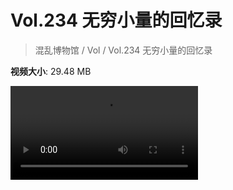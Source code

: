 # Vol.234 无穷小量的回忆录

> 混乱博物馆 / Vol / Vol.234 无穷小量的回忆录

**视频大小**: 29.48 MB

<div class="video"><video src="https://file.hsyhx.top/video/234.mp4" controls preload>🤔 您的浏览器不支持 video 标签</video></div>